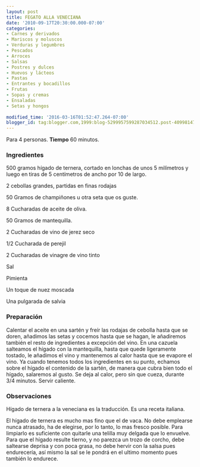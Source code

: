 ```yaml
---
layout: post
title: FEGATO ALLA VENECIANA
date: '2010-09-17T20:30:00.000-07:00'
categories:
- Carnes y derivados
- Mariscos y moluscos
- Verduras y legumbres
- Pescados
- Arroces
- Salsas
- Postres y dulces
- Huevos y lácteos
- Pastas
- Entrantes y bocadillos
- Frutas
- Sopas y cremas
- Ensaladas
- Setas y hongos
 
modified_time: '2016-03-16T01:52:47.264-07:00'
blogger_id: tag:blogger.com,1999:blog-5299957599287034512.post-409981477554680343
---
```


Para 4 personas.
<b>Tiempo</b> 60 minutos.

<h3>Ingredientes</h3>

500 gramos hígado de ternera, cortado en lonchas de unos 5 milímetros y luego en tiras de 5 centímetros de ancho por 10 de largo.

2 cebollas grandes, partidas en finas rodajas

50 Gramos de champiñones u otra seta que os guste.

8 Cucharadas de aceite de oliva.

50 Gramos de mantequilla.

2 Cucharadas de vino de jerez seco

1/2 Cucharada de perejil

2 Cucharadas de vinagre de vino tinto

Sal

Pimienta

Un toque de nuez moscada

Una pulgarada de salvia

<h3>Preparación</h3>

Calentar el aceite en una sartén y freír las rodajas de cebolla hasta que se doren, añadimos las setas y cocemos hasta que se hagan, le añadiremos también el resto de ingredientes a excepción del vino. En una cazuela salteamos el hígado con la mantequilla, hasta que quede ligeramente tostado, le añadimos el vino y mantenemos al calor hasta que se evapore el vino. Ya cuando tenemos todos los ingredientes en su punto, echamos sobre el hígado el contenido de la sartén, de manera que cubra bien todo el hígado, salaremos al gusto. Se deja al calor, pero sin que cueza, durante 3/4 minutos. Servir caliente.

<h3>Observaciones</h3>

Hígado de ternera a la veneciana es la traducción. Es una receta italiana.

El hígado de ternera es mucho mas fino que el de vaca. No debe emplearse nunca atrasado, ha de elegirse, por lo tanto, lo mas fresco posible. Para limpiarlo es suficiente con quitarle una telilla muy delgada que lo envuelve. Para que el hígado resulte tierno, y no parezca un trozo de corcho, debe saltearse deprisa y con poca grasa, no debe hervir con la salsa pues endurecería, así mismo la sal se le pondrá en el ultimo momento pues también lo endurece.

